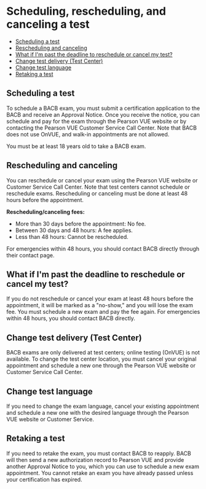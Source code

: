 # Scheduling, rescheduling, and canceling a test

- [Scheduling a test](#scheduling-a-test)
- [Rescheduling and canceling](#rescheduling-and-canceling)
- [What if I'm past the deadline to reschedule or cancel my test?](#what-if-im-past-the-deadline-to-reschedule-or-cancel-my-test)
- [Change test delivery (Test Center)](#change-test-delivery-test-center)
- [Change test language](#change-test-language)
- [Retaking a test](#retaking-a-test)

## Scheduling a test

To schedule a BACB exam, you must submit a certification application to the BACB and receive an Approval Notice. Once you receive the notice, you can schedule and pay for the exam through the Pearson VUE website or by contacting the Pearson VUE Customer Service Call Center. Note that BACB does not use OnVUE, and walk-in appointments are not allowed.

You must be at least 18 years old to take a BACB exam.

## Rescheduling and canceling

You can reschedule or cancel your exam using the Pearson VUE website or Customer Service Call Center. Note that test centers cannot schedule or reschedule exams. Rescheduling or canceling must be done at least 48 hours before the appointment.

**Rescheduling/canceling fees:**

- More than 30 days before the appointment: No fee.
- Between 30 days and 48 hours: A fee applies.
- Less than 48 hours: Cannot be rescheduled.

For emergencies within 48 hours, you should contact BACB directly through their contact page.

## What if I'm past the deadline to reschedule or cancel my test?

If you do not reschedule or cancel your exam at least 48 hours before the appointment, it will be marked as a "no-show," and you will lose the exam fee. You must schedule a new exam and pay the fee again. For emergencies within 48 hours, you should contact BACB directly.

## Change test delivery (Test Center)

BACB exams are only delivered at test centers; online testing (OnVUE) is not available. To change the test center location, you must cancel your original appointment and schedule a new one through the Pearson VUE website or Customer Service Call Center.

## Change test language

If you need to change the exam language, cancel your existing appointment and schedule a new one with the desired language through the Pearson VUE website or Customer Service.

## Retaking a test

If you need to retake the exam, you must contact BACB to reapply. BACB will then send a new authorization record to Pearson VUE and provide another Approval Notice to you, which you can use to schedule a new exam appointment. You cannot retake an exam you have already passed unless your certification has expired.
